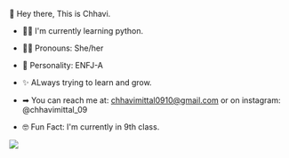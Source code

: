 👋 Hey there, This is Chhavi.


 - 👩‍💻  I'm currently learning python.

 - 👧🏻  Pronouns: She/her
 
 - 🙂  Personality: ENFJ-A

 - ✨  ALways trying to learn and grow.

 - ➡  You can reach me at: chhavimittal0910@gmail.com or on instagram: @chhavimittal_09

 - 🤓 Fun Fact: I'm currently in 9th class.


 <img src= "https://github-readme-stats.vercel.app/api?username=chhavimittal123&&show_icons=true&title_color=ffffff&icon_color=bb2acf&text_color=daf7dc&bg_color=151515">



<!---
chhavimittal123/chhavimittal123 is a ✨ special ✨ repository because its `README.md` (this file) appears on your GitHub profile.
You can click the Preview link to take a look at your changes.
--->
